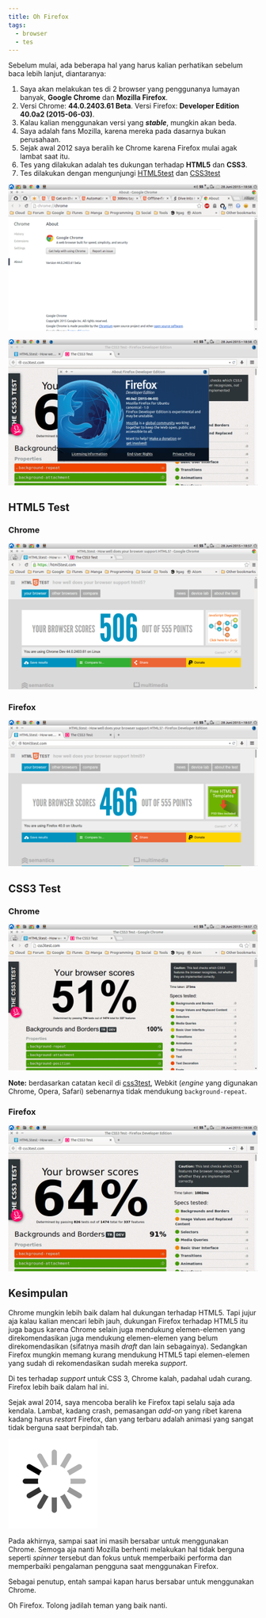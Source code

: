 ```yaml
---
title: Oh Firefox
tags:
  - browser
  - tes
---
```


Sebelum mulai, ada beberapa hal yang harus kalian perhatikan sebelum baca lebih lanjut, diantaranya:
1. Saya akan melakukan tes di 2 browser yang penggunanya lumayan banyak, **Google Chrome** dan **Mozilla Firefox**.
2. Versi Chrome: **44.0.2403.61 Beta**. Versi Firefox: **Developer Edition 40.0a2 (2015-06-03)**.
3. Kalau kalian menggunakan versi yang **_stable_**, mungkin akan beda.
4. Saya adalah fans Mozilla, karena mereka pada dasarnya bukan perusahaan.
5. Sejak awal 2012 saya beralih ke Chrome karena Firefox mulai agak lambat saat itu.
6. Tes yang dilakukan adalah tes dukungan terhadap **HTML5** dan **CSS3**.
7. Tes dilakukan dengan mengunjungi [HTML5test][html5test] dan [CSS3test][css3test]

![Chrome version used](/assets/img/chrome-version-tested.png)

![Firefox version used](/assets/img/firefox-version-tested.png)

<!--more-->

## HTML5 Test
### Chrome
![Chrome HTML5 Test Result](/assets/img/chrome-html5test-result.png)

### Firefox
![Firefox HTML5 Test Result](/assets/img/firefox-html5test-result.png)

## CSS3 Test
### Chrome
![Chrome CSS3 Test Result](/assets/img/chrome-css3test-result.png)

**Note:** berdasarkan catatan kecil di [css3test][css3test], Webkit (_engine_ yang digunakan Chrome, Opera, Safari) sebenarnya tidak mendukung `background-repeat`.

### Firefox
![Firefox CSS3 Test Result](/assets/img/firefox-css3test-result.png)

## Kesimpulan
Chrome mungkin lebih baik dalam hal dukungan terhadap HTML5. Tapi jujur aja kalau kalian mencari lebih jauh, dukungan Firefox terhadap HTML5 itu juga bagus karena Chrome selain juga mendukung elemen-elemen yang direkomendasikan juga mendukung elemen-elemen yang belum direkomendasikan (sifatnya masih _draft_ dan lain sebagainya). Sedangkan Firefox mungkin memang kurang mendukung HTML5 tapi elemen-elemen yang sudah di rekomendasikan sudah mereka _support_.

Di tes terhadap _support_ untuk CSS 3, Chrome kalah, padahal udah curang. Firefox lebih baik dalam hal ini.

Sejak awal 2014, saya mencoba beralih ke Firefox tapi selalu saja ada kendala. Lambat, kadang crash, pemasangan _add-on_ yang ribet karena kadang harus _restart_ Firefox, dan yang terbaru adalah animasi yang sangat tidak berguna saat berpindah tab.

![Spinner on latest Firefox](/assets/img/oooh.png)

Pada akhirnya, sampai saat ini masih bersabar untuk menggunakan Chrome. Semoga aja nanti Mozilla berhenti melakukan hal tidak berguna seperti _spinner_ tersebut dan fokus untuk memperbaiki performa dan memperbaiki pengalaman pengguna saat menggunakan Firefox.

Sebagai penutup, entah sampai kapan harus bersabar untuk menggunakan Chrome.

Oh Firefox. Tolong jadilah teman yang baik nanti.

[html5test]: https://html5test.com
[css3test]: http://css3test.com
